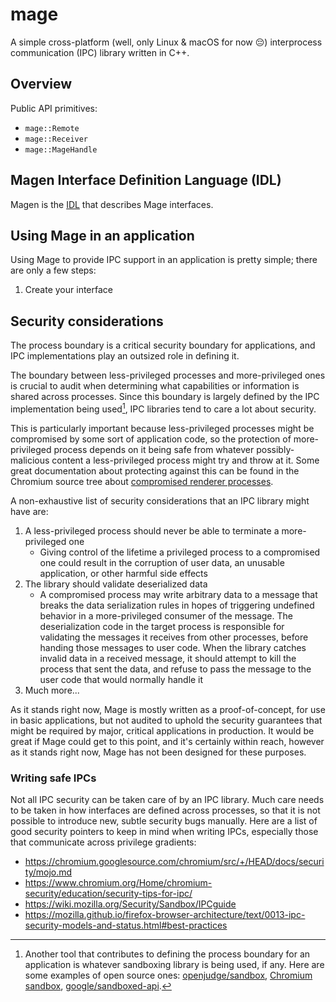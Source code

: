 # mage

A simple cross-platform (well, only Linux & macOS for now 😔) interprocess
communication (IPC) library written in C++.

## Overview

Public API primitives:
 - `mage::Remote`
 - `mage::Receiver`
 - `mage::MageHandle`

## Magen Interface Definition Language (IDL)

Magen is the [IDL] that describes Mage interfaces.

## Using Mage in an application

Using Mage to provide IPC support in an application is pretty simple; there are
only a few steps:

 1. Create your interface

## Security considerations

The process boundary is a critical security boundary for applications, and IPC
implementations play an outsized role in defining it.

The boundary between less-privileged processes and more-privileged ones is
crucial to audit when determining what capabilities or information is shared
across processes. Since this boundary is largely defined by the IPC
implementation being used[^1], IPC libraries tend to care a lot about security.

This is particularly important because less-privileged processes might be
compromised by some sort of application code, so the protection of
more-privileged process depends on it being safe from whatever
possibly-malicious content a less-privileged process might try and throw at it.
Some great documentation about protecting against this can be found in the
Chromium source tree about [compromised renderer processes].

A non-exhaustive list of security considerations that an IPC library might have
are:

 1. A less-privileged process should never be able to terminate a
    more-privileged one
    - Giving control of the lifetime a privileged process to a compromised one
      could result in the corruption of user data, an unusable application, or
      other harmful side effects
 1. The library should validate deserialized data
    - A compromised process may write arbitrary data to a message that breaks
      the data serialization rules in hopes of triggering undefined behavior in
      a more-privileged consumer of the message. The deserialization code in the
      target process is responsible for validating the messages it receives
      from other processes, before handing those messages to user code. When the
      library catches invalid data in a received message, it should attempt to
      kill the process that sent the data, and refuse to pass the message to the
      user code that would normally handle it
 1. Much more...

As it stands right now, Mage is mostly written as a proof-of-concept, for use in
basic applications, but not audited to uphold the security guarantees that might
be required by major, critical applications in production. It would be great if
Mage could get to this point, and it's certainly within reach, however as it
stands right now, Mage has not been designed for these purposes.

### Writing safe IPCs

Not all IPC security can be taken care of by an IPC library. Much care needs to
be taken in how interfaces are defined across processes, so that it is not
possible to introduce new, subtle security bugs manually. Here are a list of
good security pointers to keep in mind when writing IPCs, especially those that
communicate across privilege gradients:

 - https://chromium.googlesource.com/chromium/src/+/HEAD/docs/security/mojo.md
 - https://www.chromium.org/Home/chromium-security/education/security-tips-for-ipc/
 - https://wiki.mozilla.org/Security/Sandbox/IPCguide
 - https://mozilla.github.io/firefox-browser-architecture/text/0013-ipc-security-models-and-status.html#best-practices

[^1]: Another tool that contributes to defining the process boundary for an
application is whatever sandboxing library is being used, if any. Here are some
examples of open source ones: [openjudge/sandbox], [Chromium sandbox],
[google/sandboxed-api].


[IDL]: https://en.wikipedia.org/wiki/Interface_description_language
[compromised renderer processes]: https://chromium.googlesource.com/chromium/src/+/main/docs/security/compromised-renderers.md
[openjudge/sandbox]: https://github.com/openjudge/sandbox
[Chromium sandbox]: https://chromium.googlesource.com/chromium/src/+/master/docs/design/sandbox.md
[google/sandboxed-api]: https://github.com/google/sandboxed-api
